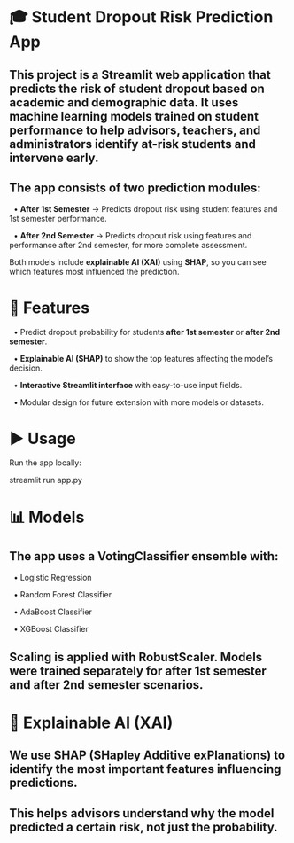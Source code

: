 # 🎓 Student Dropout Risk Prediction App

## This project is a **Streamlit web application** that predicts the risk of student dropout based on academic and demographic data. It uses **machine learning models** trained on student performance to help advisors, teachers, and administrators identify at-risk students and intervene early.

## The app consists of two prediction modules:

  • **After 1st Semester** → Predicts dropout risk using student features and 1st semester performance.
  
  • **After 2nd Semester** → Predicts dropout risk using features and performance after 2nd semester, for more complete assessment.

Both models include **explainable AI (XAI)** using **SHAP**, so you can see which features most influenced the prediction.

# 🚀 Features

  • Predict dropout probability for students **after 1st semester** or **after 2nd semester**.
  
  • **Explainable AI (SHAP)** to show the top features affecting the model’s decision.
  
  • **Interactive Streamlit interface** with easy-to-use input fields.
  
  • Modular design for future extension with more models or datasets.


# ▶️ Usage

Run the app locally:

streamlit run app.py


# 📊 Models

## The app uses a **VotingClassifier** ensemble with:

  • Logistic Regression
  
  • Random Forest Classifier
  
  • AdaBoost Classifier
  
  • XGBoost Classifier

## Scaling is applied with **RobustScaler**. Models were trained separately for **after 1st semester** and **after 2nd semester** scenarios.

# 🤖 Explainable AI (XAI)

## We use **SHAP (SHapley Additive exPlanations)** to identify the most important features influencing predictions.
## This helps advisors understand **why** the model predicted a certain risk, not just the probability.

